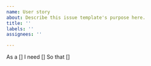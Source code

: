 ```yaml
---
name: User story
about: Describe this issue template's purpose here.
title: ''
labels: ''
assignees: ''

---
```


As a []
I need []
So that []
